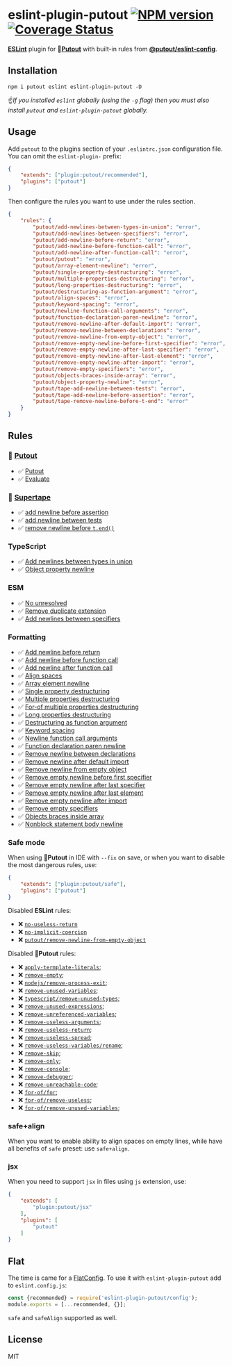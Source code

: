 # eslint-plugin-putout [![NPM version][NPMIMGURL]][NPMURL] [![Coverage Status][CoverageIMGURL]][CoverageURL]

[NPMIMGURL]: https://img.shields.io/npm/v/eslint-plugin-putout.svg?style=flat&longCache=true
[NPMURL]: https://npmjs.org/package/eslint-plugin-putout "npm"
[CoverageURL]: https://coveralls.io/github/coderaiser/putout?branch=master
[CoverageIMGURL]: https://coveralls.io/repos/coderaiser/putout/badge.svg?branch=master&service=github

[**ESLint**](https://eslint.org) plugin for 🐊[**Putout**](https://github.com/coderaiser/putout) with built-in rules from [**@putout/eslint-config**](https://github.com/coderaiser/putout/tree/master/packages/eslint-config#readme).

## Installation

```
npm i putout eslint eslint-plugin-putout -D
```

☝️*If you installed `eslint` globally (using the `-g` flag) then you must also install `putout` and `eslint-plugin-putout` globally.*

## Usage

Add `putout` to the plugins section of your `.eslintrc.json` configuration file. You can omit the `eslint-plugin-` prefix:

```json
{
    "extends": ["plugin:putout/recommended"],
    "plugins": ["putout"]
}
```

Then configure the rules you want to use under the rules section.

```json
{
    "rules": {
        "putout/add-newlines-between-types-in-union": "error",
        "putout/add-newlines-between-specifiers": "error",
        "putout/add-newline-before-return": "error",
        "putout/add-newline-before-function-call": "error",
        "putout/add-newline-after-function-call": "error",
        "putout/putout": "error",
        "putout/array-element-newline": "error",
        "putout/single-property-destructuring": "error",
        "putout/multiple-properties-destructuring": "error",
        "putout/long-properties-destructuring": "error",
        "putout/destructuring-as-function-argument": "error",
        "putout/align-spaces": "error",
        "putout/keyword-spacing": "error",
        "putout/newline-function-call-arguments": "error",
        "putout/function-declaration-paren-newline": "error",
        "putout/remove-newline-after-default-import": "error",
        "putout/remove-newline-between-declarations": "error",
        "putout/remove-newline-from-empty-object": "error",
        "putout/remove-empty-newline-before-first-specifier": "error",
        "putout/remove-empty-newline-after-last-specifier": "error",
        "putout/remove-empty-newline-after-last-element": "error",
        "putout/remove-empty-newline-after-import": "error",
        "putout/remove-empty-specifiers": "error",
        "putout/objects-braces-inside-array": "error",
        "putout/object-property-newline": "error",
        "putout/tape-add-newline-between-tests": "error",
        "putout/tape-add-newline-before-assertion": "error",
        "putout/tape-remove-newline-before-t-end": "error"
    }
}
```

## Rules

### 🐊 [Putout](https://github.com/coderaiser/putout#readme)

- ✅ [Putout](/packages/eslint-plugin-putout/lib/putout#readme)
- ✅ [Evaluate](/packages/eslint-plugin-putout/lib/evaluate#readme)

### 📼 [Supertape](https://github.com/coderaiser/supertape#readme)

- ✅ [add newline before assertion](/packages/eslint-plugin-putout/lib/tape-add-newline-before-assertion#readme)
- ✅ [add newline between tests](/packages/eslint-plugin-putout/lib/tape-add-newline-between-tests#readme)
- ✅ [remove newline before `t.end()`](/packages/eslint-plugin-putout/lib/tape-remove-newline-before-t-end#readme)

### TypeScript

- ✅ [Add newlines between types in union](/packages/eslint-plugin-putout/lib/add-newlines-between-types-in-union#readme)
- ✅ [Object property newline](/packages/eslint-plugin-putout/lib/object-property-newline#readme)

### ESM

- ✅ [No unresolved](/packages/eslint-plugin-putout/lib/no-unresolved#readme)
- ✅ [Remove duplicate extension](/packages/eslint-plugin-putout/lib/remove-duplicate-extensions#readme)
- ✅ [Add newlines between specifiers](/packages/eslint-plugin-putout/lib/add-newlines-between-specifiers#readme)

### Formatting

- ✅ [Add newline before return](/packages/eslint-plugin-putout/lib/add-newline-before-return#readme)
- ✅ [Add newline before function call](/packages/eslint-plugin-putout/lib/add-newline-before-function-call#readme)
- ✅ [Add newline after function call](/packages/eslint-plugin-putout/lib/add-newline-after-function-call#readme)
- ✅ [Align spaces](/packages/eslint-plugin-putout/lib/align-spaces#readme)
- ✅ [Array element newline](/packages/eslint-plugin-putout/lib/array-element-newline#readme)
- ✅ [Single property destructuring](/packages/eslint-plugin-putout/lib/single-property-destructuring#readme)
- ✅ [Multiple properties destructuring](/packages/eslint-plugin-putout/lib/multiple-properties-destructuring#readme)
- ✅ [For-of multiple properties destructuring](/packages/eslint-plugin-putout/lib/for-of-multiple-properties-destructuring#readme)
- ✅ [Long properties destructuring](/packages/eslint-plugin-putout/lib/long-properties-destructuring#readme)
- ✅ [Destructuring as function argument](/packages/eslint-plugin-putout/lib/destructuring-as-function-argument#readme)
- ✅ [Keyword spacing](/packages/eslint-plugin-putout/lib/keyword-spacing#readme)
- ✅ [Newline function call arguments](/packages/eslint-plugin-putout/lib/newline-function-call-arguments#readme)
- ✅ [Function declaration paren newline](/packages/eslint-plugin-putout/lib/function-declaration-paren-newline#readme)
- ✅ [Remove newline between declarations](/packages/eslint-plugin-putout/lib/remove-newline-between-declarations#readme)
- ✅ [Remove newline after default import](/packages/eslint-plugin-putout/lib/remove-newline-after-default-import#readme)
- ✅ [Remove newline from empty object](/packages/eslint-plugin-putout/lib/remove-newline-from-empty-object#readme)
- ✅ [Remove empty newline before first specifier](/packages/eslint-plugin-putout/lib/remove-empty-newline-before-first-specifier#readme)
- ✅ [Remove empty newline after last specifier](/packages/eslint-plugin-putout/lib/remove-empty-newline-after-last-specifier#readme)
- ✅ [Remove empty newline after last element](/packages/eslint-plugin-putout/lib/remove-empty-newline-after-last-element#readme)
- ✅ [Remove empty newline after import](/packages/eslint-plugin-putout/lib/remove-empty-newline-after-import#readme)
- ✅ [Remove empty specifiers](/packages/eslint-plugin-putout/lib/remove-empty-specifiers#readme)
- ✅ [Objects braces inside array](/packages/eslint-plugin-putout/lib/objects-braces-inside-array#readme)
- ✅ [Nonblock statement body newline](/packages/eslint-plugin-putout/lib/non-block-statement-body-newline#readme)

### Safe mode

When using 🐊**Putout** in IDE with `--fix` on save, or when you want to disable the most dangerous rules, use:

```json
{
    "extends": ["plugin:putout/safe"],
    "plugins": ["putout"]
}
```

Disabled **ESLint** rules:

- ❌ [`no-useless-return`](https://eslint.org/docs/rules/no-useless-return#readme)
- ❌ [`no-implicit-coercion`](https://eslint.org/docs/rules/no-implicit-coercion#readme)
- ❌ [`putout/remove-newline-from-empty-object`](https://github.com/coderaiser/putout/tree/master/packages/eslint-plugin-putout/lib/remove-newline-from-empty-object#readme)

Disabled 🐊**Putout** rules:

- ❌ [`apply-termplate-literals`](https://github.com/coderaiser/putout/tree/v29.0.0/packages/plugin-remove-empty#readme);
- ❌ [`remove-empty`](https://github.com/coderaiser/putout/tree/v29.0.0/packages/plugin-remove-empty#readme);
- ❌ [`nodejs/remove-process-exit`](https://github.com/coderaiser/putout/tree/v29.0.0/packages/plugin-nodejs#remove-process-exit#readme);
- ❌ [`remove-unused-variables`](https://github.com/coderaiser/putout/tree/v29.0.0/packages/plugin-remove-unused-variables#readme);
- ❌ [`typescript/remove-unused-types`](https://github.com/coderaiser/putout/tree/v24.0.2/packages/plugin-typescript#remove-unused-types#readme);
- ❌ [`remove-unused-expressions`](https://github.com/coderaiser/putout/tree/v29.0.0/packages/plugin-removeunused-expressions#readme);
- ❌ [`remove-unreferenced-variables`](https://github.com/coderaiser/putout/tree/29.0.0/packages/plugin-remove-unreferenced-variables#readme);
- ❌ [`remove-useless-arguments`](https://github.com/coderaiser/putout/tree/master/packages/plugin-remove-useless-arguments#readme);
- ❌ [`remove-useless-return`](https://github.com/coderaiser/putout/tree/v29.0.0/packages/plugin-remove-useless-return#readme);
- ❌ [`remove-useless-spread`](https://github.com/coderaiser/putout/tree/v29.0.0/packages/plugin-remove-useless-spread/#readme#readme);
- ❌ [`remove-useless-variables/rename`](https://github.com/coderaiser/putout/tree/v29.0.0/packages/plugin-remove-useless-arguments#rename#readme);
- ❌ [`remove-skip`](https://github.com/coderaiser/putout/tree/v29.0.0/packages/plugin-tape#remove-skip);
- ❌ [`remove-only`](https://github.com/coderaiser/putout/tree/v29.0.0/packages/plugin-tape#remove-only);
- ❌ [`remove-console`](https://github.com/coderaiser/putout/tree/v29.0.0/packages/plugin-remove-console#readme);
- ❌ [`remove-debugger`](https://github.com/coderaiser/putout/tree/v29.0.0/packages/plugin-remove-debugger#readme);
- ❌ [`remove-unreachable-code`](https://github.com/coderaiser/putout/tree/v29.0.0/packages/plugin-remove-unreachable-code#readme);
- ❌ [`for-of/for`](https://github.com/coderaiser/putout/tree/v29.1.2/packages/plugin-convert-for-to-for-of#readme);
- ❌ [`for-of/remove-useless`](https://github.com/coderaiser/putout/tree/v29.1.2/packages/plugin-remove-useless-for-of#readme);
- ❌ [`for-of/remove-unused-variables`](https://github.com/coderaiser/putout/tree/29.1.2/packages/plugin-for-of#remove-unused-variables);

### safe+align

When you want to enable ability to align spaces on empty lines, while have all benefits of `safe` preset: use `safe+align`.

### jsx

When you need to support `jsx` in files using `js` extension,  use:

```json
{
    "extends": [
        "plugin:putout/jsx"
    ],
    "plugins": [
        "putout"
    ]
}
```

## Flat

The time is came for a [FlatConfig](https://eslint.org/blog/2022/08/new-config-system-part-2/). To use it with `eslint-plugin-putout` add to `eslint.config.js`:

```js
const {recommended} = require('eslint-plugin-putout/config');
module.exports = [...recommended, {}];
```

`safe` and `safeAlign` supported as well.

## License

MIT
